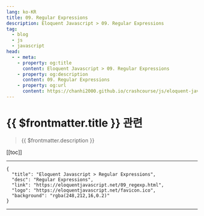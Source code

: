 ```yaml
---
lang: ko-KR
title: 09. Regular Expressions
description: Eloquent Javascript > 09. Regular Expressions
tag: 
  - blog
  - js
  - javascript
head:
  - - meta:
    - property: og:title
      content: Eloquent Javascript > 09. Regular Expressions
    - property: og:description
      content: 09. Regular Expressions
    - property: og:url
      content: https://chanhi2000.github.io/crashcourse/js/eloquent-javascript/09.html
---
```


# {{ $frontmatter.title }} 관련

> {{ $frontmatter.description }}

[[toc]]

---

```component VPCard
{
  "title": "Eloquent Javascript > Regular Expressions",
  "desc": "Regular Expressions",
  "link": "https://eloquentjavascript.net/09_regexp.html",
  "logo": "https://eloquentjavascript.net/favicon.ico",
  "background": "rgba(248,212,16,0.2)"
}
```

---

<TagLinks />